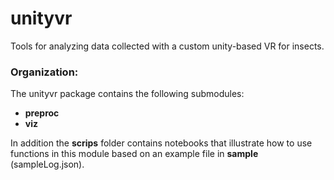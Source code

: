 # unityvr
Tools for analyzing data collected with a custom unity-based VR for insects.

### Organization:
The unityvr package contains the following submodules:
* **preproc**
* **viz**

In addition the **scrips** folder contains notebooks that illustrate how to use functions in this module based on an example file in **sample** (sampleLog.json).
